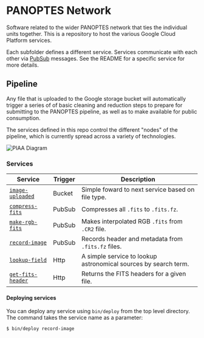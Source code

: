 # PANOPTES Network

Software related to the wider PANOPTES network that ties the individual units together.
This is a repository to host the various Google Cloud Platform services.

Each subfolder defines a different service. Services communicate with each other
via [PubSub](https://cloud.google.com/pubsub/) messages. See the README for a
specific service for more details.

## Pipeline

Any file that is uploaded to the Google storage bucket will automatically trigger
a series of of basic cleaning and reduction steps to prepare for submitting to
the PANOPTES pipeline, as well as to make available for public consumption.

The services defined in this repo control the different "nodes" of the pipeline,
which is currently spread across a variety of technologies.

![PIAA Diagram](resources/PIAA_diagram.png)

### Services

| Service                                        | Trigger | Description |
|------------------------------------------------|---------|--------------|
| [`image-uploaded`](image-uploaded/README.md)   | Bucket  | Simple foward to next service based on file type.
| [`compress-fits`](compress-fits/README.md)     | PubSub  | Compresses all `.fits` to `.fits.fz`.
| [`make-rgb-fits`](make-rgb-fits/README.md)     | PubSub  | Makes interpolated RGB `.fits` from `.CR2` file.
| [`record-image`](record-image/README.md)       | PubSub  | Records header and metadata from `.fits.fz` files.
| [`lookup-field`](lookup-field/README.md)       | Http    | A simple service to lookup astronomical sources by search term.
| [`get-fits-header`](get-fits-header/README.md) | Http    | Returns the FITS headers for a given file.

#### Deploying services

You can deploy any service using `bin/deploy` from the top level directory. The
command takes the service name as a parameter:

```bash
$ bin/deploy record-image
```

